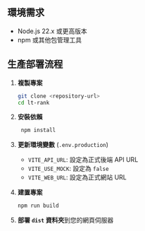 ## 環境需求

- Node.js 22.x 或更高版本
- npm 或其他包管理工具

## 生產部署流程

1. **複製專案**
   ```bash
   git clone <repository-url>
   cd lt-rank
   ```

2. **安裝依賴**
   ```bash
    npm install
    ```


3. **更新環境變數** (`.env.production`)
   - `VITE_API_URL`: 設定為正式後端 API URL
   - `VITE_USE_MOCK`: 設定為 `false`
   - `VITE_WEB_URL`: 設定為正式網站 URL

4. **建置專案**
   ```bash
   npm run build
   ```

5. **部署 `dist` 資料夾**到您的網頁伺服器

